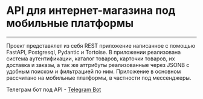 # API для интернет-магазина под мобильные платформы
---
Проект представялет из себя REST приложение написанное с помощью FastAPI, Postgresql, Pydantic и Tortoise. 
В приложении реализована система аутентификации, каталог товаров, карточки товаров, их доставка и заказы, 
а так же аттрибуты реализованные через JSONB с удобным поиском и фильтрацией по ним. Приложение в основном рассчитано на мобильные платформы,
в частности под мессенджеры.

Телеграм бот под API - [Telegram Bot](https://github.com/Kyle-krn/TelegramShop)


